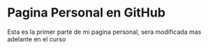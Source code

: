 # Pagina Personal en GitHub
Esta es la primer parte de mi pagina personal, sera modificada mas adelante en el curso 